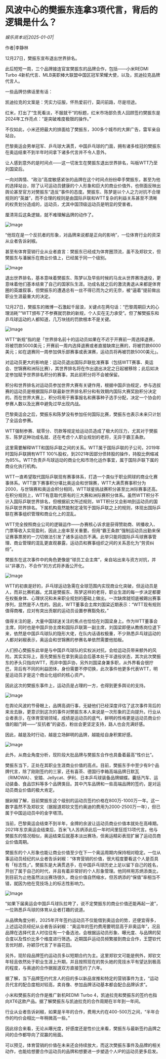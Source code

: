 # 风波中心的樊振东连拿3项代言，背后的逻辑是什么？

*娱乐资本论|2025-01-07|*

作者|李静林

12月27日，樊振东宣布退出世界排名。

此后短短一周，三个品牌接连官宣樊振东的品牌合作，包括——小米REDMI Turbo 4新机代言、MLB美职棒大联盟中国区冠军荣耀大使，以及，凯迪拉克品牌代言人。

一些品牌仿佛话里有话：

凯迪拉克的文案是：凭实力征服，怀热爱前行，莫问前路，尽是坦途。

红米，打出了“生死看淡，不服就干”的标题，红米市场部负责人回顾签约樊振东是2024年工作亮点：“是突破难度极限的操作。”

不仅如此，小米还把最大的排面给了樊振东，300多个城市的大屏广告，雷军亲自站台。

巴黎奥运会男单冠军、乒乓球大满贯，中国乒乓球的门面，拥有诸多桂冠的樊振东在奥运结束不到半年时间拿下诸多代言并不令人意外。

让人感到意外的是时间点——这一切发生在樊振东退出世界排名，叫板WTT乃至刘国梁后。

一向对舆情、“政治”高度敏感紧张的品牌在这个时间点纷纷牵手樊振东，甚至为他的选择站台，除了认可运动员健康的个人形象和巨大的商业价值外，也侧面反映出舆论甚至官方对樊振东“造反”事件的态度。樊振东、陈梦是以个人之力对抗不合理规则的“英雄”，而不合理的规则是由国际乒联和WTT复杂的利益关系甚至不清晰的权责划分造成的，运动员，尤其中国顶级运动员是明显的受害者。

厘清背后这条逻辑，就不难理解品牌的动作了。

![Image](https://q5.itc.cn/images01/20250107/e21e3698e72d450983b5ad90fee65f90.jpeg)

“他现在是一个反抗者的形象，对品牌来说都是正向的影响”，一位体育行业的资深从业者告诉剁椒。

甚至有体育营销行业从业者直言：樊振东已经成为体育圈顶流，虽不及郑钦文，但樊振东与潘展乐在商业价值上，已经属于同一个级别。

![Image](https://q9.itc.cn/images01/20250107/efecd140d0f340f2b5a4bc34562ce6fc.jpeg)

退出世界排名，基本意味着樊振东、陈梦以及早些时候的马龙从世界赛场退役，更意味着他们基本结束了自己的国家队生涯。功成名就之后的激流勇退从来都是体育圈的英雄叙事，但樊振东的遭遇总有一丝不得已而为之的无奈，被“逼着”提前做出职业生涯最重大的决定。

12月27日，樊振东的微博一石激起千层浪，关键点在两句话：“巴黎周期巨大的心理消耗”“WTT颁布了不参赛就罚款的新规，个人实在无力承受”。但了解樊振东和乒乓球运动的人都知道，几万块钱的罚款根本不是关键。

![Image](https://q4.itc.cn/images01/20250107/946b8dd486dd45d28ce5a849993b02ad.jpeg)

WTT“新规”指的是「世界排名前十的运动员如果在不迟于开赛前一周选择退赛，将被罚款5000美元；开赛前一周内选择退赛或者直接缺席比赛的，将被罚款6000美元；如在退赛同一周参加俱乐部赛事或表演赛，运动员将再被罚款5000美元」。

对运动员更大的影响是：运动员退出国际乒联批准赛事（包括WTT赛事、奥运会、世锦赛和洲际比赛），其世界排名将在作出退出决定之日起被移除；此后如决定参加赋予世界排名积分的赛事，其此前积分将不会被保留。

积分和世界排名对运动员参加世界大赛有关键作用，根据中国乒协规定，参与选拔赛的运动员是根据国际乒联最新世界排名积分和有效期内国际大赛奖励积分决定的。而在世界大赛上，积分将用于赛事报名和赛事种子选手分配，决定一个协会的参赛人数以及比赛中避免过早出现内战。

巴黎奥运会之后，樊振东和陈梦没有参加任何国际比赛，樊振东也表示未来只计划了全运会参赛。

WTT强制参赛、赋零分、罚款等规定给运动员造成了极大的压力，尤其对于樊振东、陈梦这种功成名就、还在考虑个人职业规划的老将，无异于霸王条款。

这里需要解释WTT和国际乒联之间的关系。WTT属于国际乒联的子公司，2019年时国际乒联拥有WTT 100%股权，到2021年因部分债转股的操作，持股比例缩减为85%。WTT负责乒乓球运动的商业化和市场化运作事宜，属于国际乒联下属的商业化执行机构。

WTT一直希望取代国际乒联现有赛事体系，打造一个类似于职业网球的商业化赛事体系。WTT旗下赛事积分堪比奥运会和世锦赛，WTT大满贯赛事积分为2000，与世锦赛和奥运会积分相同，WTT球星挑战赛积分甚至比洲际赛事还高。在积分规则上，WTT有意取代原有的三大赛和洲际赛积分体系。虽然WTT积分不计入国际乒联世界排名，但根据前文所述规则，WTT积分又会影响到运动员的国际乒联世界排名。下属机构竟然能制定凌驾于国际乒联之上的规则，体现出国际乒联在赛事组织管理和商业化上的混乱。

WTT完全按照商业公司的逻辑运作——办赛核心诉求是获得赞助商、转播收入、门票等收入实现盈利，因此上座率至关重要。但用“霸王条款”强制运动员出勤来保证赛事票房的一刀切做法引发了诸多运动员不满。此举只能将国际乒乓球赛事管理、商业管理的混乱更直观暴露，运动员和赛事组织之间的关系恶化为“劳资纠纷”。

樊振东在这次事件中的角色更像是“球员工会主席”，亲自站出来与资方对抗，并以“非暴力，不合作”的方式将矛盾公开化。

![Image](https://q2.itc.cn/images01/20250107/76df720994dc46adb3ac182a91ab926c.jpeg)

WTT的初衷是好的，乒乓球运动急需在全球范围内实现商业化突破，但运动员是人，而非比赛机器。尤其是樊振东、陈梦这样的老将，职业生涯的每一步决定都要在权衡身体、心理状况和未来职业规划的基础上做出。一次缺席就彻底被踢出赛事序列，显然是不人性的。因此，WTT董事会主席刘国梁近期表示：“WTT现有规则值得商榷，应对有突出贡献的运动员设置参赛豁免权。”

值得关注的是，大量中国球迷关注的焦点也恰恰在刘国梁身上。作为WTT董事会主席，同时也是中国乒协主席和国际乒联第一副主席，刘国梁即便从教练岗位退下来，依然是中国乒乓球队的隐形大佬，在队内话语权极重，不少熟悉乒乓球运动的人都对剁椒表示，奥运会和世锦赛的参赛名单依然需要他拍板。

人们担心樊振东此举是与中国乒乓球队的实权派对抗，会给运动员带来额外的风险。其实实际上，首先樊振东在拿到奥运会后基本处于半退役状态，其次此次樊振东的矛头只指向WTT，而非中国乒协，另外刘国梁身兼多职，从外界看会很拧巴，背后有不同的利益团体，身份需要不停切换，此次事件他更多代表WTT，明星运动员才是这个商业化组织的核心资产。

因此这次的樊振东事件上，运动员是占理的一方，也得到更多舆论的支持。

![Image](https://q3.itc.cn/images01/20250107/28d6fe7ef3084cfca43ea79174a794c0.jpeg)

在舆论风波的节骨眼上，品牌高调行事，无疑他们已经深度评估了这次事件背后的来龙去脉，更意识到这次的事件对樊振东本人来说是一次形象的正向提升。行业从业者表示，在体育营销领域，成绩是运动员的底气，鲜明的性格更是运动员商业价值的敲门砖——“反抗者”的姿态，粉丝会更坚定支持，路人也会充满好感。

因此，越是及时行动，越是立场鲜明的品牌，越能给自身积累好感。

![Image](https://q8.itc.cn/images01/20250107/a219a70502ea4777aad74435344c964d.jpeg)

此外，从商业角度分析，现阶段大批品牌与樊振东合作也具备着最高“性价比”。

樊振东当下，正处在其职业生涯商业价值的高点。目前，樊振东手中至少有9个品牌代言，除了刚刚签约的三家，还有喜茶、德国行李箱高端品牌日默瓦（RIMOWA）、安踏、Jellycat、伊利、日本乒乓球装备品牌蝴蝶。囊括汽车、运动装备、食品饮料等多个品牌类目。其中汽车品牌和一些高端品牌的签约，是对运动员商业价值的极大肯定。

据剁椒了解，目前樊振东这个级别的运动员签约价格在800万-1000万一年。这一数字虽然不及郑钦文（据报道郑钦文签约奥迪的费用为2000-2500万一年），但已属于中国运动员中的金字塔顶。

当前，巴黎奥运会结束不到半年，金牌的余波让运动员商业价值本就处在高峰期。2021年东京奥运会结束后，百米飞人苏炳添此后一年时间里狂揽13项代言。他与樊振东的情况相似，奥运结束后就基本淡出赛场，但奥运精彩表现扩展了运动员商业价值周期。

樊振东的个人形象也能让商业价值至少在下一个奥运周期内保持相对稳定。一位从事运动员经纪的从业者告诉剁椒：“体育营销的价值，很大程度要看这个人是否具有「标志性」”。樊振东是大满贯选手，在中国乒乓球历史上足以留下自己的姓名，开创了属于自己的时代，并且有着非常好的个人形象管理。他同样用苏炳添类比，到目前为止他虽然淡出赛场很久，商业价值自然缩水，但苏炳添的“保值”率相当不错，就因为他在竞技场上的标志性影响力。

![Image](https://q4.itc.cn/images01/20250107/698a9b2a5b96456fbcf778265b1085f9.jpeg)

“如果下届奥运会中国乒乓球队拉垮了，说不定樊振东的商业价值还能再起一波”，一位熟悉乒乓球的体育从业者打趣的说道。

从品牌角度分析，2025年开年签约运动员不仅能借到奥运会的势，还便宜得多，上述运动员经纪从业者告诉剁椒：“奥运年的签约费用要明显高于非奥运年”，况且品牌在选择代言人时往往有一个备选池，会根据运动员形象、曝光度、与品牌的契合度以及性价比多个维度进行筛选。近期国乒运动员频繁接到商业合作，王楚钦代言优时颜，孙颖莎代言了半亩花田。

另外，现阶段品牌签约运动员多以短期合约为主。这里郑钦文可能是例外，郑钦文年轻且依然处于职业生涯上升期，并且按照现在的势头她的竞技水平有望达到极高的程度，与奥迪的合作据报道双方直接签约了六年。

据了解，当下品牌签约代言人的目的多以新品宣推和特定的营销事件为主，“运动员代言的配合度相对较高，卖肖像、参加品牌活动基本都会配合品牌诉求”。

小米和樊振东的合作是推广新机REDMI Turbo 4，凯迪拉克和樊振东的签约也指向XT6这款产品。据了解樊振东与凯迪拉克的合作周期在半年到一年间。

行业从业者告诉剁椒，如果是半年的合作，费用大约在400-500万之间，“半年合作的均价会相比一年稍微高一些。”

因此综合来看，无论从曝光度，好感度还是性价比来看，樊振东与最新签约品牌之间的合作都导向了双赢的局面。

可以预见，体育营销的价值在未来还会持续放大，而这次樊振东事件及品牌的相关动作，也能给想要合作运动员的品牌和想要进一步塑造个人IP的运动员更多启发。

